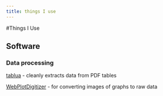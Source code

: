 ```yaml
--- 
title: things I use
---
```


#Things I Use

## Software

### Data processing
 
[tablua](https://github.com/tabulapdf/tabula) - cleanly extracts data from PDF tables

[WebPlotDigitizer](https://apps.automeris.io/wpd/) - for converting images of graphs to raw data